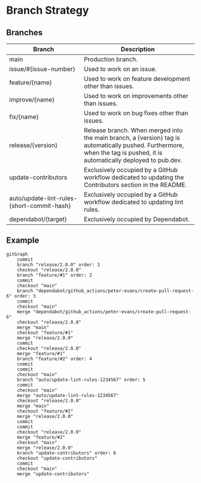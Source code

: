 # Branch Strategy

## Branches

| Branch                                     | Description                                                                                                                                                              |
| ------------------------------------------ | ------------------------------------------------------------------------------------------------------------------------------------------------------------------------ |
| main                                       | Production branch.                                                                                                                                                       |
| issue/#{issue-number}                      | Used to work on an issue.                                                                                                                                                |
| feature/{name}                             | Used to work on feature development other than issues.                                                                                                                   |
| improve/{name}                             | Used to work on improvements other than issues.                                                                                                                          |
| fix/{name}                                 | Used to work on bug fixes other than issues.                                                                                                                             |
| release/{version}                          | Release branch. When merged into the main branch, a {version} tag is automatically pushed. Furthermore, when the tag is pushed, it is automatically deployed to pub.dev. |
| update-contributors                        | Exclusively occupied by a GitHub workflow dedicated to updating the Contributors section in the README.                                                                  |
| auto/update-lint-rules-{short-commit-hash} | Exclusively occupied by a GitHub workflow dedicated to updating lint rules.                                                                                              |
| dependabot/{target}                        | Exclusively occupied by Dependabot.                                                                                                                                      |

## Example

```mermaid
gitGraph
    commit
    branch "release/2.0.0" order: 1
    checkout "release/2.0.0"
    branch "feature/#1" order: 2
    commit
    checkout "main"
    branch "dependabot/github_actions/peter-evans/create-pull-request-6" order: 3
    commit
    checkout "main"
    merge "dependabot/github_actions/peter-evans/create-pull-request-6"
    checkout "release/2.0.0"
    merge "main"
    checkout "feature/#1"
    merge "release/2.0.0"
    commit
    checkout "release/2.0.0"
    merge "feature/#1"
    branch "feature/#2" order: 4
    commit
    commit
    checkout "main"
    branch "auto/update-lint-rules-1234567" order: 5
    commit
    checkout "main"
    merge "auto/update-lint-rules-1234567"
    checkout "release/2.0.0"
    merge "main"
    checkout "feature/#2"
    merge "release/2.0.0"
    commit
    commit
    checkout "release/2.0.0"
    merge "feature/#2"
    checkout "main"
    merge "release/2.0.0"
    branch "update-contributors" order: 6
    checkout "update-contributors"
    commit
    checkout "main"
    merge "update-contributors"
```
